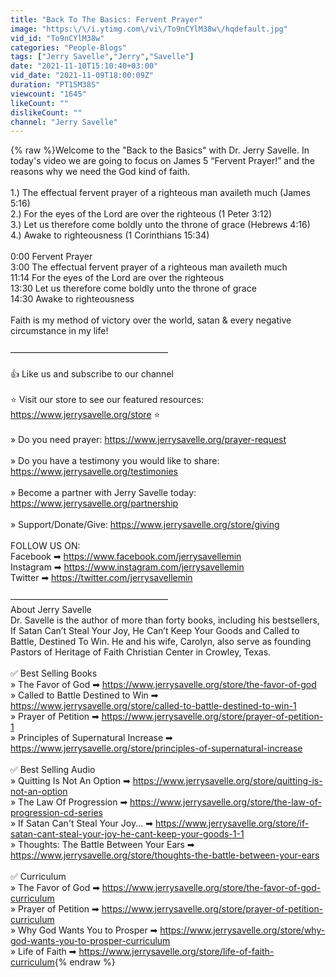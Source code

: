 ```yaml
---
title: "Back To The Basics: Fervent Prayer"
image: "https:\/\/i.ytimg.com\/vi\/To9nCYlM38w\/hqdefault.jpg"
vid_id: "To9nCYlM38w"
categories: "People-Blogs"
tags: ["Jerry Savelle","Jerry","Savelle"]
date: "2021-11-10T15:10:40+03:00"
vid_date: "2021-11-09T18:00:09Z"
duration: "PT15M38S"
viewcount: "1645"
likeCount: ""
dislikeCount: ""
channel: "Jerry Savelle"
---
```

{% raw %}Welcome to the &quot;Back to the Basics&quot; with Dr. Jerry Savelle. In today's video we are going to focus on James 5 “Fervent Prayer!” and the reasons why we need the God kind of faith. <br /><br />1.) The effectual fervent prayer of a righteous man availeth much (James 5:16)<br />2.) For the eyes of the Lord are over the righteous (1 Peter 3:12)<br />3.) Let us therefore come boldly unto the throne of grace (Hebrews 4:16)<br />4.) Awake to righteousness (1 Corinthians 15:34)<br /> <br />0:00 Fervent Prayer<br />3:00 The effectual fervent prayer of a righteous man availeth much<br />11:14 For the eyes of the Lord are over the righteous<br />13:30 Let us therefore come boldly unto the throne of grace<br />14:30 Awake to righteousness<br /><br />Faith is my method of victory over the world, satan &amp; every negative circumstance in my life! <br /><br />——————————————————<br /><br />👍  Like us and subscribe to our channel <br /><br />⭐️  Visit our store to see our featured resources: <a rel="nofollow" target="blank" href="https://www.jerrysavelle.org/store">https://www.jerrysavelle.org/store</a> ⭐️<br /><br />» Do you need prayer: <a rel="nofollow" target="blank" href="https://www.jerrysavelle.org/prayer-request">https://www.jerrysavelle.org/prayer-request</a><br /><br />» Do you have a testimony you would like to share: <a rel="nofollow" target="blank" href="https://www.jerrysavelle.org/testimonies">https://www.jerrysavelle.org/testimonies</a><br /><br />» Become a partner with Jerry Savelle today: <a rel="nofollow" target="blank" href="https://www.jerrysavelle.org/partnership">https://www.jerrysavelle.org/partnership</a><br /><br />» Support/Donate/Give: <a rel="nofollow" target="blank" href="https://www.jerrysavelle.org/store/giving">https://www.jerrysavelle.org/store/giving</a><br /><br />FOLLOW US ON:<br />Facebook ➡ <a rel="nofollow" target="blank" href="https://www.facebook.com/jerrysavellemin">https://www.facebook.com/jerrysavellemin</a><br />Instagram ➡ <a rel="nofollow" target="blank" href="https://www.instagram.com/jerrysavellemin">https://www.instagram.com/jerrysavellemin</a><br />Twitter ➡ <a rel="nofollow" target="blank" href="https://twitter.com/jerrysavellemin">https://twitter.com/jerrysavellemin</a><br /><br />——————————————————<br />About Jerry Savelle<br />Dr. Savelle is the author of more than forty books, including his bestsellers, If Satan Can’t Steal Your Joy, He Can’t Keep Your Goods and Called to Battle, Destined To Win. He and his wife, Carolyn, also serve as founding Pastors of Heritage of Faith Christian Center in Crowley, Texas.<br /><br />✅  Best Selling Books <br />» The Favor of God ➡ <a rel="nofollow" target="blank" href="https://www.jerrysavelle.org/store/the-favor-of-god">https://www.jerrysavelle.org/store/the-favor-of-god</a><br />» Called to Battle Destined to Win ➡ <a rel="nofollow" target="blank" href="https://www.jerrysavelle.org/store/called-to-battle-destined-to-win-1">https://www.jerrysavelle.org/store/called-to-battle-destined-to-win-1</a><br />» Prayer of Petition ➡ <a rel="nofollow" target="blank" href="https://www.jerrysavelle.org/store/prayer-of-petition-1">https://www.jerrysavelle.org/store/prayer-of-petition-1</a><br />» Principles of Supernatural Increase ➡ <a rel="nofollow" target="blank" href="https://www.jerrysavelle.org/store/principles-of-supernatural-increase">https://www.jerrysavelle.org/store/principles-of-supernatural-increase</a><br /><br />✅  Best Selling Audio<br />» Quitting Is Not An Option ➡ <a rel="nofollow" target="blank" href="https://www.jerrysavelle.org/store/quitting-is-not-an-option">https://www.jerrysavelle.org/store/quitting-is-not-an-option</a><br />» The Law Of Progression ➡ <a rel="nofollow" target="blank" href="https://www.jerrysavelle.org/store/the-law-of-progression-cd-series">https://www.jerrysavelle.org/store/the-law-of-progression-cd-series</a><br />» If Satan Can't Steal Your Joy...  ➡ <a rel="nofollow" target="blank" href="https://www.jerrysavelle.org/store/if-satan-cant-steal-your-joy-he-cant-keep-your-goods-1-1">https://www.jerrysavelle.org/store/if-satan-cant-steal-your-joy-he-cant-keep-your-goods-1-1</a><br />» Thoughts: The Battle Between Your Ears  ➡ <a rel="nofollow" target="blank" href="https://www.jerrysavelle.org/store/thoughts-the-battle-between-your-ears">https://www.jerrysavelle.org/store/thoughts-the-battle-between-your-ears</a><br /><br />✅  Curriculum<br />» The Favor of God ➡ <a rel="nofollow" target="blank" href="https://www.jerrysavelle.org/store/the-favor-of-god-curriculum">https://www.jerrysavelle.org/store/the-favor-of-god-curriculum</a><br />» Prayer of Petition ➡ <a rel="nofollow" target="blank" href="https://www.jerrysavelle.org/store/prayer-of-petition-curriculum">https://www.jerrysavelle.org/store/prayer-of-petition-curriculum</a><br />» Why God Wants You to Prosper ➡ <a rel="nofollow" target="blank" href="https://www.jerrysavelle.org/store/why-god-wants-you-to-prosper-curriculum">https://www.jerrysavelle.org/store/why-god-wants-you-to-prosper-curriculum</a><br />» Life of Faith ➡ <a rel="nofollow" target="blank" href="https://www.jerrysavelle.org/store/life-of-faith-curriculum">https://www.jerrysavelle.org/store/life-of-faith-curriculum</a>{% endraw %}
